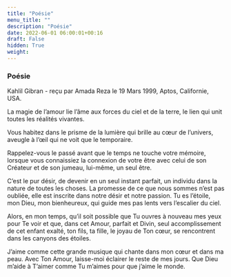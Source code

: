 ```yaml
---
title: "Poésie"
menu_title: ""
description: "Poésie"
date: 2022-06-01 06:00:01+00:16
draft: False
hidden: True
weight:
---
```

### Poésie

Kahlil Gibran - reçu par Amada Reza le 19 Mars 1999, Aptos, Californie, USA.

La magie de l’amour lie l’âme aux forces du ciel et de la terre, le lien qui unit toutes les réalités vivantes.

Vous habitez dans le prisme de la lumière qui brille au cœur de l’univers, aveugle à l’œil qui ne voit que le temporaire.

Rappelez-vous le passé avant que le temps ne touche votre mémoire, lorsque vous connaissiez la connexion de votre être avec celui de son Créateur et de son jumeau, lui-même, un seul être.

C’est le pur désir, de devenir en un seul instant parfait, un individu dans la nature de toutes les choses. La promesse de ce que nous sommes n’est pas oubliée, elle est inscrite dans notre désir et notre passion. Tu es l’étoile, mon Dieu, mon bienheureux, qui guide mes pas lents vers l’escalier du ciel.

Alors, en mon temps, qu’il soit possible que Tu ouvres à nouveau mes yeux pour Te voir et que, dans cet Amour, parfait et Divin, seul accomplissement de cet enfant exalté, ton fils, ta fille, le joyau de Ton cœur, se rencontrent dans les canyons des étoiles.

J’aime comme cette grande musique qui chante dans mon cœur et dans ma peau. Avec Ton Amour, laisse-moi éclairer le reste de mes jours. Que Dieu m’aide à T’aimer comme Tu m’aimes pour que j’aime le monde.
